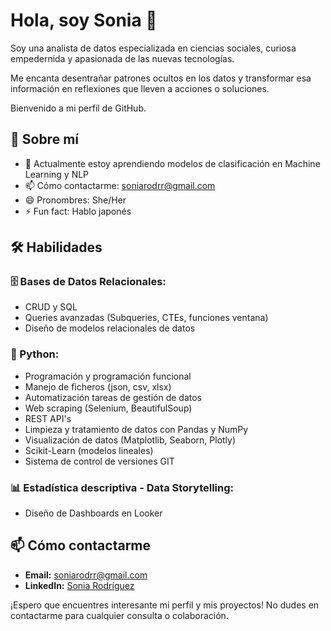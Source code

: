 # Hola, soy Sonia 👋

Soy una analista de datos especializada en ciencias sociales, curiosa empedernida y apasionada de las nuevas tecnologías. 

Me encanta desentrañar patrones ocultos en los datos y transformar esa información en reflexiones que lleven a acciones o soluciones. 

Bienvenido a mi perfil de GitHub.

## 🚀 Sobre mí

- 🌱 Actualmente estoy aprendiendo modelos de clasificación en Machine Learning y NLP
- 📫 Cómo contactarme: soniarodrr@gmail.com
- 😄 Pronombres: She/Her
- ⚡ Fun fact: Hablo japonés

## 🛠️ Habilidades

### 🗄 Bases de Datos Relacionales:
- CRUD y SQL
- Queries avanzadas (Subqueries, CTEs, funciones ventana)
- Diseño de modelos relacionales de datos

### 🐍 Python:
- Programación y programación funcional
- Manejo de ficheros (json, csv, xlsx)
- Automatización tareas de gestión de datos
- Web scraping (Selenium, BeautifulSoup)
- REST API's 
- Limpieza y tratamiento de datos con Pandas y NumPy
- Visualización de datos (Matplotlib, Seaborn, Plotly)
- Scikit-Learn (modelos lineales)
- Sistema de control de versiones GIT

### 📊 Estadística descriptiva - Data Storytelling:
- Diseño de Dashboards en Looker

## 📫 Cómo contactarme

- **Email:** soniarodrr@gmail.com
- **LinkedIn:** [Sonia Rodríguez](www.linkedin.com/in/sonia-rodriguez-alcantarilla)


¡Espero que encuentres interesante mi perfil y mis proyectos! No dudes en contactarme para cualquier consulta o colaboración.


<!---
soniaRodriguezal/soniaRodriguezal is a ✨ special ✨ repository because its `README.md` (this file) appears on your GitHub profile.
You can click the Preview link to take a look at your changes.
--->
